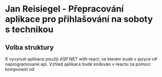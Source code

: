 # Jan Reisiegel - Přepracování aplikace pro přihlašování na soboty s technikou
## Volba struktury
K vyvynutí aplikace použiji ASP.NET with react, ve kterém bude v jazyce c# naprogramované api. Vzhled aplikace bude kódován v reactu za pomoci komponent od 
